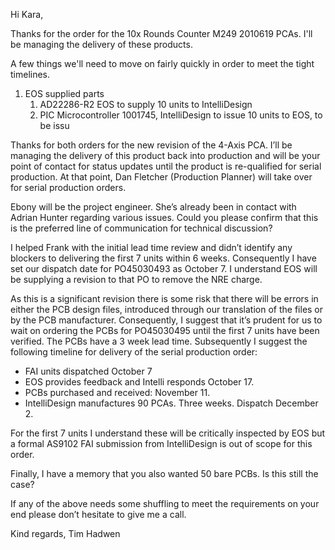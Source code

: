 
Hi Kara,

Thanks for the order for the 10x Rounds Counter M249 2010619 PCAs. I'll be managing the delivery of these products.

A few things we'll need to move on fairly quickly in order to meet the tight timelines.
1. EOS supplied parts
	1. AD22286-R2 EOS to supply 10 units to IntelliDesign
	2. PIC Microcontroller 1001745, IntelliDesign to issue 10 units to EOS, to be issu


Thanks for both orders for the new revision of the 4-Axis PCA. I’ll be managing the delivery of this product back into production and will be your point of contact for status updates until the product is re-qualified for serial production. At that point, Dan Fletcher (Production Planner) will take over for serial production orders.

Ebony will be the project engineer. She’s already been in contact with Adrian Hunter regarding various issues. Could you please confirm that this is the preferred line of communication for technical discussion?

I helped Frank with the initial lead time review and didn’t identify any blockers to delivering the first 7 units within 6 weeks. Consequently I have set our dispatch date for PO45030493 as October 7. I understand EOS will be supplying a revision to that PO to remove the NRE charge.

As this is a significant revision there is some risk that there will be errors in either the PCB design files, introduced through our translation of the files or by the PCB manufacturer. Consequently, I suggest that it’s prudent for us to wait on ordering the PCBs for PO45030495 until the first 7 units have been verified. The PCBs have a 3 week lead time. Subsequently I suggest the following timeline for delivery of the serial production order:

- FAI units dispatched October 7
- EOS provides feedback and Intelli responds October 17.
- PCBs purchased and received: November 11.
- IntelliDesign manufactures 90 PCAs. Three weeks. Dispatch December 2.

For the first 7 units I understand these will be critically inspected by EOS but a formal AS9102 FAI submission from IntelliDesign is out of scope for this order.

Finally, I have a memory that you also wanted 50 bare PCBs. Is this still the case?

If any of the above needs some shuffling to meet the requirements on your end please don’t hesitate to give me a call.

Kind regards,
Tim Hadwen